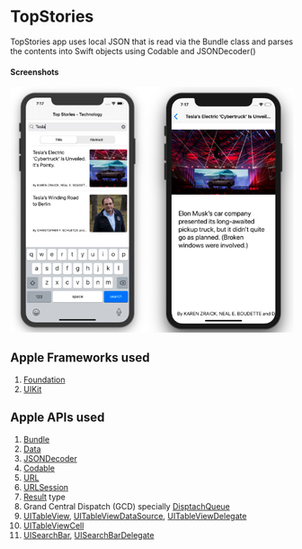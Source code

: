 # TopStories

TopStories app uses local JSON that is read via the Bundle class and parses the contents into Swift objects using Codable and JSONDecoder()

#### Screenshots
![top stories app](Assets/top-stories-app.png)

## Apple Frameworks used 

1. [Foundation](https://developer.apple.com/documentation/foundation)
1. [UIKit](https://developer.apple.com/documentation/uikit)

## Apple APIs used

1. [Bundle](https://developer.apple.com/documentation/foundation/bundle)   
1. [Data](https://developer.apple.com/documentation/foundation/data)  
1. [JSONDecoder](https://developer.apple.com/documentation/foundation/jsondecoder)  
1. [Codable](https://developer.apple.com/documentation/swift/codable)   
1. [URL](https://developer.apple.com/documentation/foundation/url)  
1. [URLSession](https://developer.apple.com/documentation/foundation/urlsession)  
1. [Result](https://developer.apple.com/documentation/swift/result) type 
1. Grand Central Dispatch (GCD) specially [DisptachQueue](https://developer.apple.com/documentation/dispatch/dispatchqueue)  
1. [UITableView](https://developer.apple.com/documentation/uikit/uitableview), [UITableViewDataSource](https://developer.apple.com/documentation/uikit/uitableviewdatasource), [UITableViewDelegate](https://developer.apple.com/documentation/uikit/uitableviewdelegate) 
1. [UITableViewCell](https://developer.apple.com/documentation/uikit/uitableviewcell)
1. [UISearchBar](https://developer.apple.com/documentation/uikit/uisearchbar), [UISearchBarDelegate](https://developer.apple.com/documentation/uikit/uisearchbardelegate)

